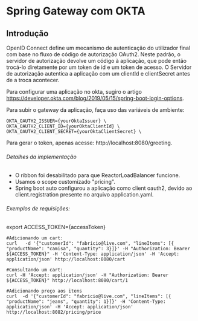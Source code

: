 # Spring Gateway com OKTA

## Introdução

OpenID Connect define um mecanismo de autenticação do utilizador final com base no fluxo de código de autorização OAuth2. Neste padrão, o servidor de autorização devolve um código à aplicação, que pode então trocá-lo diretamente por um token de id e um token de acesso. O Servidor de autorização autentica a aplicação com um clientId e clientSecret antes de a troca acontecer.

Para configurar uma aplicação no okta, sugiro o artigo https://developer.okta.com/blog/2019/05/15/spring-boot-login-options.

Para subir o gateway da aplicação, faça uso das variáveis de ambiente:

```
OKTA_OAUTH2_ISSUER={yourOktaIssuer} \
OKTA_OAUTH2_CLIENT_ID={yourOktaClientId} \
OKTA_OAUTH2_CLIENT_SECRET={yourOktaClientSecret} \
```

Para gerar o token, apenas acesse: http://localhost:8080/greeting.

###### Detalhes da implementação
- O ribbon foi desabilitado para que ReactorLoadBalancer funcione.
- Usamos o scope customizado "pricing".
- Spring boot auto configurou a aplicação como client oauth2, devido ao client.registration presente no arquivo application.yaml.

###### Exemplos de requisições:

export ACCESS_TOKEN={accessToken}
``` 
#Adicionando um cart:
curl   -d '{"customerId": "fabricio@live.com", "lineItems": [{ "productName": "camisa", "quantity": 3}]}' -H "Authorization: Bearer ${ACCESS_TOKEN}" -H 'Content-Type: application/json' -H 'Accept: application/json' http://localhost:8080/cart

#Consultando um cart:
curl -H 'Accept: application/json' -H "Authorization: Bearer ${ACCESS_TOKEN}" http://localhost:8080/cart/1

#Adicionando preço aos itens
curl  -d '{"customerId": "fabricio@live.com", "lineItems": [{ "productName": "jeans", "quantity": 1}]}' -H 'Content-Type: application/json' -H 'Accept: application/json' http://localhost:8082/pricing/price
``` 
